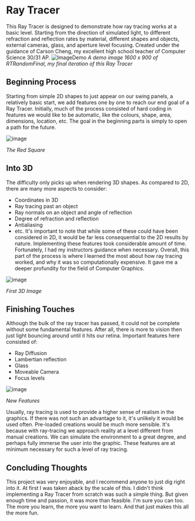 # Ray Tracer

This Ray Tracer is designed to demonstrate how ray tracing works at a basic level. 
Starting from the direction of simulated light, to different refraction and reflection rates by material, different shapes and objects, external cameras, glass, and aperture level focusing. 
Created under the guidance of Carson Cheng, my excellent high school teacher of Computer Science 30/31 AP.
![ImageDemo](https://github.com/user-attachments/assets/a0161376-1300-4d75-82bc-86ba6bd9dc48)
*A demo image 1600 x 900 of RTRandomFinal, my final iteration of this Ray Tracer*

## Beginning Process
Starting from simple 2D shapes to just appear on our swing panels, a relatively basic start, we add features one by one to reach our end goal of a Ray Tracer. Initially, much of the process consisted of hard coding in features we would like to be automatic, like the colours, shape, area, dimensions, location, etc. The goal in the beginning parts is simply to open a path for the future.

![image](https://github.com/user-attachments/assets/ddca3181-49d8-45e4-9ee1-f18fb6f63c76)

*The Red Square*

## Into 3D

The difficulty only picks up when rendering 3D shapes. As compared to 2D, there are many more aspects to consider:
- Coordinates in 3D
- Ray tracing past an object
- Ray normals on an object and angle of reflection
- Degree of refraction and reflection
- Antialiasing
- etc.
It's important to note that while some of these could have been considered in 2D, it would be far less consequential to the 2D results by nature.
Implementing these features took considerable amount of time. Fortunately, I had my instructors guidance when necessary. Overall, this part of the process is where I learned the most about how ray tracing worked, and why it was so computationally expensive. It gave me a deeper profundity for the field of Computer Graphics.

![image](https://github.com/user-attachments/assets/3e3f712e-f7d5-4d85-8cf6-43c2a7763fbd)

*First 3D Image*

## Finishing Touches

Although the bulk of the ray tracer has passed, it could not be complete without some fundamental features. After all, there is more to vision then just light bouncing around until it hits our retina. Important features here consisted of:
- Ray Diffusion
- Lambertian reflection
- Glass
- Moveable Camera
- Focus levels

![image](https://github.com/user-attachments/assets/29365609-c2c2-4dd9-810d-22eb45500709)

*New Features*

Usually, ray tracing is used to provide a higher sense of realism in the graphics. If there was not such an advantage to it, it's unlikely it would be used often. Pre-loaded creations would be much more sensible. It's because with ray-tracing we approach reality at a level different from manual creations. We can simulate the environment to a great degree, and perhaps fully immerse the user into the graphic. These features are at minimum necessary for such a level of ray tracing.


## Concluding Thoughts

This project was very enjoyable, and I recommend anyone to just dig right into it. At first I was taken aback by the scale of this. I didn't think implementing a Ray Tracer from scratch was such a simple thing. But given enough time and passion, it was more than feasible. I'm sure you can too. The more you learn, the more you want to learn. And that just makes this all the more fun.
